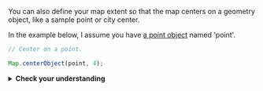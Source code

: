 
You can also define your map extent so that the map centers on a geometry object, like a sample point or city center.  

In the example below, I assume you have [a point object](../geometry/constructPointGeometry.md) named 'point'.  

```js
// Center on a point.  

Map.centerObject(point, 4);
```  

<details>
<summary><b>Check your understanding</b></summary>
<br>
If you have the choice, should you center the map before you add a layer, or add a layer before you center the map, or do you think that the sequence really does not matter?
</details>
